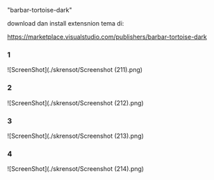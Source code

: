 "barbar-tortoise-dark"

download dan install extensnion tema di:

https://marketplace.visualstudio.com/publishers/barbar-tortoise-dark

### 1

![ScreenShot](./skrensot/Screenshot (211).png)

### 2

![ScreenShot](./skrensot/Screenshot (212).png)

### 3

![ScreenShot](./skrensot/Screenshot (213).png)

### 4

![ScreenShot](./skrensot/Screenshot (214).png)